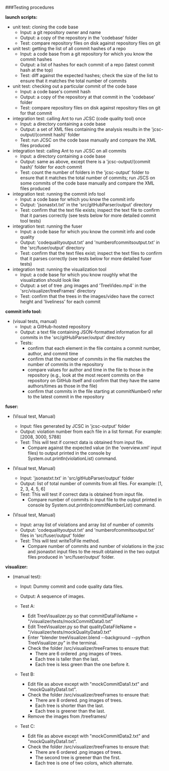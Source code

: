 ###Testing procedures
  
**launch scripts:**  
  
* unit test: cloning the code base
    * Input: a git repository owner and name
    * Output: a copy of the repository in the 'codebase' folder
    * Test: compare repository files on disk against repository files on git
* unit test: getting the list of all commit hashes of a repo
    * Input: a code base from a git repository for which you know the commit hashes
    * Output: a list of hashes for each commit of a repo (latest commit hash at the top)
    * Test: diff against the expected hashes; check the size of the list to ensure that it matches the total number of commits
* unit test: checking out a particular commit of the code base
    * Input: a code base's commit hash
    * Output: a copy of the repository at that commit in the 'codebase' folder
    * Test: compare repository files on disk against repository files on git for that commit
* integration test: calling Ant to run JCSC (code quality tool) once
    * Input: a directory containing a code base
    * Output: a set of XML files containing the analysis results in the 'jcsc-output/(commit hash)' folder
    * Test: run JCSC on the code base manually and compare the XML files produced
* integration test: calling Ant to run JCSC on all commits
    * Input: a directory containing a code base
    * Output: same as above, except there is a 'jcsc-output/(commit hash)' folder for *each* commit
    * Test: count the number of folders in the 'jcsc-output' folder to ensure that it matches the total number of commits; run JSCS on some commits of the code base manually and compare the XML files produced
* integration test: running the commit info tool
    * Input: a code base for which you know the commit info
    * Output: 'jsonastxt.txt' in the 'src/gitHubParser/output' directory
    * Test: confirm that the text file exists; inspect the text file to confirm that it parses correctly (see tests below for more detailed commit tool tests)
* integration test: running the fuser
    * Input: a code base for which you know the commit info and code quality
    * Output: 'codequalityoutput.txt' and 'numberofcommitsoutput.txt' in the 'src/fuser/output' directory
    * Test: confirm that the text files exist; inspect the text files to confirm that it parses correctly (see tests below for more detailed fuser tests)
* integration test: running the visualization tool
    * Input: a code base for which you know roughly what the visualization should look like
    * Output: a set of tree .png images and 'TreeVideo.mp4' in the 'src/visualizer/treeFrames' directory
    * Test: confirm that the trees in the images/video have the correct height and 'liveliness' for each commit
  
**commit info tool:**  
  
* (visual tests, manual)
    * Input: a GitHub-hosted repository
    * Output: a text file containing JSON-formatted information for all commits in the 'src/gitHubParser/output' directory
    * Tests:
        * confirm that each element in the file contains a commit number, author, and commit time
        * confirm that the number of commits in the file matches the number of commits in the repository
        * compare values for author and time in the file to those in the repository (e.g., look at the most recent commits on the repository on GitHub itself and confirm that they have the same authors/times as those in the file)
        * confirm that commits in the file starting at commitNumber0 refer to the latest commit in the repository
  
**fuser:**  
  
* (Visual test, Manual)
	* Input: files generated by JCSC in 'jcsc-output' folder
	* Output: violation number from each file in a list format. For example: [2008, 3000, 5788]
	* Test: This will test if correct data is obtained from input file.
		* Compare against the expected value (in the 'overview.xml' input files) to output printed in the console by System.out.println(violationList) command.

* (Visual test, Manual)
	* Input: 'jsonastxt.txt' in 'src/gitHubParser/output' folder
	* Output: list of total number of commits from all files. For example: [1, 2, 3, 4, 5, 6]
	* Test: This will test if correct data is obtained from input file.
		* Compare number of commits in input file to the output printed in console by System.out.println(commitNumberList) command.

* (Visual test, Manual)
	* Input: array list of violations and array list of number of commits
	* Output: 'codequalityoutput.txt' and 'numberofcommitsoutput.txt' files in 'src/fuser/output' folder
	* Test: This will test writeToFile method.
		* Compare number of commits and number of violations in the jcsc and jsonastxt input files to the result obtained in the two output files produced in 'src/fuser/output' folder.
  
**visualizer:**  
  
*  (manual test):
	* Input: Dummy commit and code quality data files.
	* Output: A sequence of images.
	* Test A:
        * Edit TreeVisualizer.py so that commitDataFileName = "/visualizer/tests/mockCommitData0.txt"
        * Edit TreeVisualizer.py so that qualityDataFileName = "/visualizer/tests/mockQualityData0.txt"
        * Enter "blender treeVisualizer.blend --background --python TreeVisualizer.py" in the terminal.
        * Check the folder /src/visualizer/treeFrames to ensure that:
            - There are 6 ordered .png images of trees.
            - Each tree is taller than the last.
            - Each tree is less green than the one before it.

	* Test B:
        * Edit file as above except with "mockCommitData1.txt" and "mockQualityData1.txt".
        * Check the folder /src/visualizer/treeFrames to ensure that:
            - There are 8 ordered. png images of trees.
            - Each tree is shorter than the last.
            - Each tree is greener than the last.
        * Remove the images from /treeframes/

	* Test C:
        * Edit file as above except with "mockCommitData2.txt" and "mockQualityData1.txt".
        * Check the folder /src/visualizer/treeFrames to ensure that:
            - There are 6 ordered .png images of trees.
            - The second tree is greener than the first.
            - Each tree is one of two colors, which alternate.
